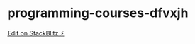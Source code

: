 # programming-courses-dfvxjh

[Edit on StackBlitz ⚡️](https://stackblitz.com/edit/programming-courses-dfvxjh)